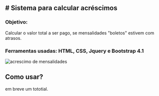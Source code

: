 ## # Sistema para calcular acréscimos

### Objetivo:
Calcular o valor total a ser pago, se mensalidades "boletos" estivem com atrasos.

### Ferramentas usadas: HTML, CSS, Jquery e Bootstrap 4.1
![acrescimo de mensalidades](https://user-images.githubusercontent.com/14083262/42649686-b7d64de2-85e0-11e8-876f-3fa3eae1cc4c.JPG)

## Como usar?
em breve um tototial.
